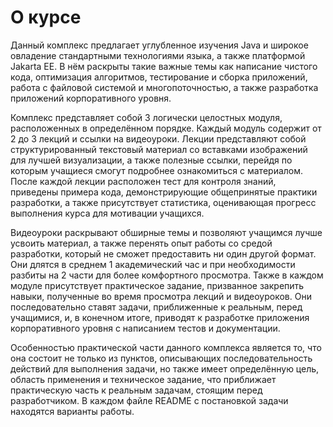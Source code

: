 # О курсе

Данный комплекс предлагает углубленное изучения Java и широкое овладение стандартными технологиями языка, а также
платформой Jakarta EE. В нём раскрыты такие важные темы как написание чистого кода, оптимизация алгоритмов, тестирование
и сборка приложений, работа с файловой системой и многопоточностью, а также разработка приложений корпоративного уровня.

Комплекс представляет собой 3 логически целостных модуля, расположенных в определённом порядке. Каждый модуль содержит
от 2 до 3 лекций и ссылки на видеоуроки. Лекции представляют собой структурированный текстовый материал со вставками
изображений для лучшей визуализации, а также полезные ссылки, перейдя по которым учащиеся смогут подробнее ознакомиться
с материалом. После каждой лекции расположен тест для контроля знаний, приведены примера кода, демонстрирующие
общепринятые практики разработки, а также присутствует статистика, оценивающая прогресс выполнения курса для мотивации
учащихся.

Видеоуроки раскрывают обширные темы и позволяют учащимся лучше усвоить материал, а также перенять опыт работы
со средой разработки, который не сможет предоставить ни один другой формат. Они длятся в среднем 1 академический час и
при необходимости разбиты на 2 части для более комфортного просмотра. Также в каждом модуле присутствует практическое
задание, призванное закрепить навыки, полученные во время просмотра лекций и видеоуроков. Они последовательно ставят
задачи, приближенные к реальным, перед учащимися, и, в конечном итоге, приводят к разработке приложения корпоративного
уровня с написанием тестов и документации.

Особенностью практической части данного комплекса является то, что она состоит не только из пунктов, описывающих
последовательность действий для выполнения задачи, но также имеет определённую цель, область применения и техническое
задание, что приближает практическую часть к реальным задачам, стоящим перед разработчиком. В каждом файле README с
постановкой задачи находятся варианты работы.
